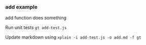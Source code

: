 ### add example

  add function does something

Run unit tests `gt add-test.js`

Update markdown using `xplain -i add-test.js -o add.md -f gt`